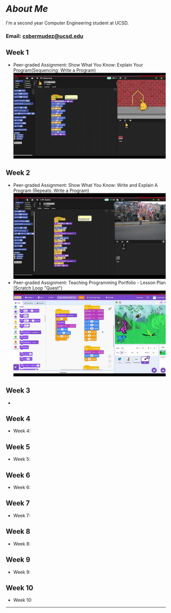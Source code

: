 # ***About Me*** 
I'm a second year Computer Engineering student at UCSD.
### Email:<tab><tab> csbermudez@ucsd.edu


## Week 1
- Peer-graded Assignment: Show What You Know: Explain Your Program(Sequencing: Write a Program)\
  [![video1](Videos/Week1Thumbnail.jpeg)](https://youtu.be/rKaFcWlwTU)
  
## Week 2
- Peer-graded Assignment: Show What You Know: Write and Explain A Program (Repeats: Write a Program)\
   [![video1](Videos/Week2_BreakDanceThumbnail.jpeg)](https://youtu.be/9pur8FXCYE)
- Peer-graded Assignment: Teaching Programming Portfolio - Lesson Plan (Scratch Loop "Quest")
   [![video1](Videos/Week2_ScratchQuest.jpeg)](https://youtu.be/Wecll1mUuf0)
  
## Week 3
-
  
## Week 4
- Week 4:
  
## Week 5
- Week 5:

## Week 6
- Week 6:
  
## Week 7
- Week 7:

## Week 8
- Week 8:
  
## Week 9
- Week 9:
  
## Week 10
- Week 10:
  
---
